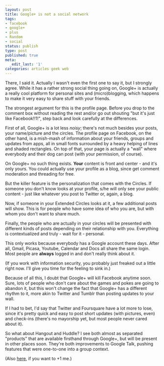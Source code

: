 ```yaml
---
layout: post
title: Google+ is not a social network
tags:
- facebook
- google+
- plus
- Random
- social
status: publish
type: post
published: true
meta:
  _edit_last: '1'
categories: articles geek web
---
```

There, I said it. Actually I wasn't even the first one to say it, but I strongly agree. While it has a rather strong social thing going on, Google+ is actually a really cool platform for personal sites and (micro)blogging, which happens to make it very easy to share stuff with your friends.

The strongest argument for this is the profile page. Before you drop to the comment box without reading the rest and/or go out shouting "but it's just like Facebook!!1!", step back and look carefully at the differences.

First of all, Google+ is a lot less <em>noisy</em>; there's not much besides your posts, your name/picture and the circles. The profile page on Facebook, on the other hand, is a mish-mash of information about your friends, groups and updates from apps, all in small fonts surrounded by a heavy helping of lines and shaded rectangles. On top of that, your page is actually a "wall" where everybody and their dog can post (with your permission, of course).

On Google+ no such thing exists. <strong>Your</strong> content is front and center - and it's only yours. You could actually use your profile as a blog, since get comment moderation and threading for free.

But the killer feature is the personalization that comes with the Circles. If someone you don't know looks at your profile, s/he will only see your public content - just like whatever you post to Twitter or, again, a blog.

Now, if someone in your Extended Circles looks at it, a few additional posts will show. This is for people who have some idea of who you are, but with whom you don't want to share much.

Finally, the people who are actually in your circles will be presented with different kinds of posts depending on their relationship with you. Everything is contextualized and truly - wait for it - personal.

This only works because everybody has a Google account these days. After all, Gmail, Picasa, Youtube, Calendar and Docs all share the same login. Most people are <strong>always</strong> logged in and don't really think about it.

(If you work with information security, you probably just freaked out a little right now. I'll give you time for the feeling to sink in.)

Because of all this, I doubt that Google+ will kill Facebook anytime soon. Sure, lots of people who don't care about the games and pokes are going to abandon it, but this won't change the fact that Google+ has a different rhythm to it, more akin to Twitter and Tumblr than posting updates to your wall.

If I had to bet, I'd say that Twitter and Foursquare have a lot more to lose, since it's pretty quick and easy to post short updates (with pictures, even) and check-ins (there's no mayorship yet, but most people never cared about it).

So what about Hangout and Huddle? I see both almost as separated "products" that are available firsthand through Google+, but will be present in other places soon. They're both improvements to Google Talk, pushing features that were one-to-one into a group context.

(Also <a href="https://plus.google.com/114983774897653382388/posts/PAWBgnkrDUz">here</a>, if you want to +1 me.)
